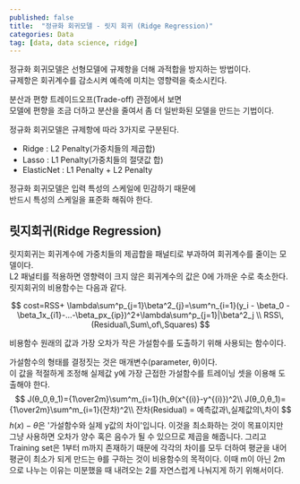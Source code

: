 ```yaml
---
published: false
title:  "정규화 회귀모델 - 릿지 회귀 (Ridge Regression)"
categories: Data
tag: [data, data science, ridge]
---
```


정규화 회귀모델은 선형모델에 규제항을 더해 과적합을 방지하는 방법이다.  
규제항은 회귀계수를 감소시켜 예측에 미치는 영향력을 축소시킨다.  

분산과 편향 트레이드오프(Trade-off) 관점에서 보면  
모델에 편향을 조금 더하고 분산을 줄여서 좀 더 일반화된 모델을 만드는 기법이다.  


정규화 회귀모델은 규제항에 따라 3가지로 구분된다.  

- Ridge : L2 Penalty(가중치들의 제곱합)
- Lasso : L1 Penalty(가중치들의 절댓값 합)
- ElasticNet : L1 Penalty + L2 Penalty

정규화 회귀모델은 입력 특성의 스케일에 민감하기 때문에  
반드시 특성의 스케일을 표준화 해줘야 한다.  


## 릿지회귀(Ridge Regression)
릿지회귀는 회귀계수에 가중치들의 제곱합을 패널티로 부과하여 회귀계수를 줄이는 모델이다.  
L2 패널티를 적용하면 영향력이 크지 않은 회귀계수의 값은 0에 가까운 수로 축소한다.  
릿지회귀의 비용함수는 다음과 같다.

$$
cost=RSS+ \lambda\sum^p_{j=1}\beta^2_{j}=\sum^n_{i=1}(y_i - \beta_0 -\beta_1x_{i1}-...-\beta_px_{ip})^2+\lambda\sum^p_{j=1}|\beta^2_j \\
RSS\,(Residual\,Sum\,of\,Squares)
$$


비용함수
원래의 값과 가장 오차가 작은 가설함수를 도출하기 위해 사용되는 함수이다.  

가설함수의 형태를 결정짓는 것은 매개변수(parameter, θ)이다.  
이 값을 적절하게 조정해 실제값 y에 가장 근접한 가설함수를 트레이닝 셋을 이용해 도출해야 한다.  
$$
J(θ_0,θ_1)={1\over2m}\sum^m_{i=1}(h_θ(x^{(i)}-y^{(i)})^2\\
J(θ_0,θ_1)={1\over2m}\sum^m_{i=1}(잔차)^2\\
잔차(Residual) = 예측값과\,실제값의\,차이
$$
$h(x)-θ$은 '가설함수와 실제 y값의 차이'입니다. 이것을 최소화하는 것이 목표이지만 그냥 사용하면 오차가 양수 혹은 음수가 될 수 있으므로 제곱을 해줍니다. 그리고 Training set은 1부터 m까지 존재하기 때문에 각각의 차이를 모두 더하여 평균을 내어 평균이 최소가 되게 만드는 θ를 구하는 것이 비용함수의 목적이다. 이때 m이 아닌 2m으로 나누는 이유는 미분했을 때 내려오는 2를 자연스럽게 나눠지게 하기 위해서이다.  

